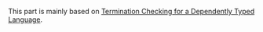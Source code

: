 This part is mainly based on [Termination Checking for a Dependently Typed Language](https://www.cse.chalmers.se/~abela/mehltret-da.pdf).
